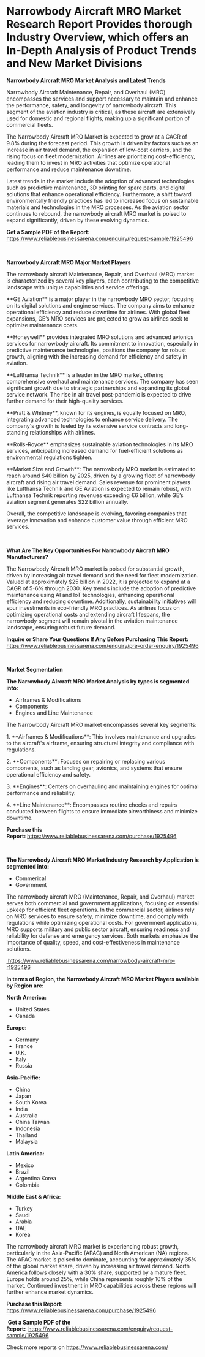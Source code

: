<p><h1>Narrowbody Aircraft MRO Market Research Report Provides thorough Industry Overview, which offers an In-Depth Analysis of Product Trends and New Market Divisions</h1></p><p><strong>Narrowbody Aircraft MRO Market Analysis and Latest Trends</strong></p>
<p><p>Narrowbody Aircraft Maintenance, Repair, and Overhaul (MRO) encompasses the services and support necessary to maintain and enhance the performance, safety, and longevity of narrowbody aircraft. This segment of the aviation industry is critical, as these aircraft are extensively used for domestic and regional flights, making up a significant portion of commercial fleets.</p><p>The Narrowbody Aircraft MRO Market is expected to grow at a CAGR of 9.8% during the forecast period. This growth is driven by factors such as an increase in air travel demand, the expansion of low-cost carriers, and the rising focus on fleet modernization. Airlines are prioritizing cost-efficiency, leading them to invest in MRO activities that optimize operational performance and reduce maintenance downtime.</p><p>Latest trends in the market include the adoption of advanced technologies such as predictive maintenance, 3D printing for spare parts, and digital solutions that enhance operational efficiency. Furthermore, a shift toward environmentally friendly practices has led to increased focus on sustainable materials and technologies in the MRO processes. As the aviation sector continues to rebound, the narrowbody aircraft MRO market is poised to expand significantly, driven by these evolving dynamics.</p></p>
<p><strong>Get a Sample PDF of the Report:&nbsp;</strong> <a href="https://www.reliablebusinessarena.com/enquiry/request-sample/1925496?utm_campaign=3008&utm_medium=2&utm_source=Github&utm_content=ia&utm_term=28032025&utm_id=narrowbody-aircraft-mro">https://www.reliablebusinessarena.com/enquiry/request-sample/1925496</a></p>
<p>&nbsp;</p>
<p><strong>Narrowbody Aircraft MRO Major Market Players</strong></p>
<p><p>The narrowbody aircraft Maintenance, Repair, and Overhaul (MRO) market is characterized by several key players, each contributing to the competitive landscape with unique capabilities and service offerings.</p><p>**GE Aviation** is a major player in the narrowbody MRO sector, focusing on its digital solutions and engine services. The company aims to enhance operational efficiency and reduce downtime for airlines. With global fleet expansions, GE’s MRO services are projected to grow as airlines seek to optimize maintenance costs.</p><p>**Honeywell** provides integrated MRO solutions and advanced avionics services for narrowbody aircraft. Its commitment to innovation, especially in predictive maintenance technologies, positions the company for robust growth, aligning with the increasing demand for efficiency and safety in aviation.</p><p>**Lufthansa Technik** is a leader in the MRO market, offering comprehensive overhaul and maintenance services. The company has seen significant growth due to strategic partnerships and expanding its global service network. The rise in air travel post-pandemic is expected to drive further demand for their high-quality services.</p><p>**Pratt & Whitney**, known for its engines, is equally focused on MRO, integrating advanced technologies to enhance service delivery. The company's growth is fueled by its extensive service contracts and long-standing relationships with airlines.</p><p>**Rolls-Royce** emphasizes sustainable aviation technologies in its MRO services, anticipating increased demand for fuel-efficient solutions as environmental regulations tighten.</p><p>**Market Size and Growth**: The narrowbody MRO market is estimated to reach around $40 billion by 2025, driven by a growing fleet of narrowbody aircraft and rising air travel demand. Sales revenue for prominent players like Lufthansa Technik and GE Aviation is expected to remain robust, with Lufthansa Technik reporting revenues exceeding €6 billion, while GE’s aviation segment generates $22 billion annually. </p><p>Overall, the competitive landscape is evolving, favoring companies that leverage innovation and enhance customer value through efficient MRO services.</p></p>
<p>&nbsp;</p>
<p><strong>What Are The Key Opportunities For Narrowbody Aircraft MRO Manufacturers?</strong></p>
<p><p>The Narrowbody Aircraft MRO market is poised for substantial growth, driven by increasing air travel demand and the need for fleet modernization. Valued at approximately $25 billion in 2022, it is projected to expand at a CAGR of 5-6% through 2030. Key trends include the adoption of predictive maintenance using AI and IoT technologies, enhancing operational efficiency and reducing downtime. Additionally, sustainability initiatives will spur investments in eco-friendly MRO practices. As airlines focus on optimizing operational costs and extending aircraft lifespans, the narrowbody segment will remain pivotal in the aviation maintenance landscape, ensuring robust future demand.</p></p>
<p><strong>Inquire or Share Your Questions If Any Before Purchasing This Report:</strong> <a href="https://www.reliablebusinessarena.com/enquiry/pre-order-enquiry/1925496?utm_campaign=3008&utm_medium=2&utm_source=Github&utm_content=ia&utm_term=28032025&utm_id=narrowbody-aircraft-mro">https://www.reliablebusinessarena.com/enquiry/pre-order-enquiry/1925496</a></p>
<p>&nbsp;</p>
<p><strong>Market Segmentation</strong></p>
<p><strong>The Narrowbody Aircraft MRO Market Analysis by types is segmented into:</strong></p>
<p><ul><li>Airframes & Modifications</li><li>Components</li><li>Engines and Line Maintenance</li></ul></p>
<p><p>The Narrowbody Aircraft MRO market encompasses several key segments: </p><p>1. **Airframes & Modifications**: This involves maintenance and upgrades to the aircraft's airframe, ensuring structural integrity and compliance with regulations.</p><p>2. **Components**: Focuses on repairing or replacing various components, such as landing gear, avionics, and systems that ensure operational efficiency and safety.</p><p>3. **Engines**: Centers on overhauling and maintaining engines for optimal performance and reliability.</p><p>4. **Line Maintenance**: Encompasses routine checks and repairs conducted between flights to ensure immediate airworthiness and minimize downtime.</p></p>
<p><strong>Purchase this Report:&nbsp;</strong><a href="https://www.reliablebusinessarena.com/purchase/1925496?utm_campaign=3008&utm_medium=2&utm_source=Github&utm_content=ia&utm_term=28032025&utm_id=narrowbody-aircraft-mro">https://www.reliablebusinessarena.com/purchase/1925496</a></p>
<p>&nbsp;</p>
<p><strong>The Narrowbody Aircraft MRO Market Industry Research by Application is segmented into:</strong></p>
<p><ul><li>Commerical</li><li>Government</li></ul></p>
<p><p>The narrowbody aircraft MRO (Maintenance, Repair, and Overhaul) market serves both commercial and government applications, focusing on essential upkeep for efficient fleet operations. In the commercial sector, airlines rely on MRO services to ensure safety, minimize downtime, and comply with regulations while optimizing operational costs. For government applications, MRO supports military and public sector aircraft, ensuring readiness and reliability for defense and emergency services. Both markets emphasize the importance of quality, speed, and cost-effectiveness in maintenance solutions.</p></p>
<p><a href="https://www.reliablebusinessarena.com/narrowbody-aircraft-mro-r1925496?utm_campaign=3008&utm_medium=2&utm_source=Github&utm_content=ia&utm_term=28032025&utm_id=narrowbody-aircraft-mro">&nbsp;https://www.reliablebusinessarena.com/narrowbody-aircraft-mro-r1925496</a></p>
<p><strong>In terms of Region, the Narrowbody Aircraft MRO Market Players available by Region are:</strong></p>
<p>
    <p> <strong> North America: </strong>
        <ul>
            <li>United States</li>
            <li>Canada</li>
        </ul>
        </p> 
    <p> <strong> Europe: </strong>
        <ul>
            <li>Germany</li>
            <li>France</li>
            <li>U.K.</li>
            <li>Italy</li>
            <li>Russia</li>
        </ul>
        </p> 
    <p> <strong> Asia-Pacific: </strong>
        <ul>
            <li>China</li>
            <li>Japan</li>
            <li>South Korea</li>
            <li>India</li>
            <li>Australia</li>
            <li>China Taiwan</li>
            <li>Indonesia</li>
            <li>Thailand</li>
            <li>Malaysia</li>
        </ul>
        </p> 
    <p> <strong> Latin America: </strong>
        <ul>
            <li>Mexico</li>
            <li>Brazil</li>
            <li>Argentina Korea</li>
            <li>Colombia</li>
        </ul>
        </p> 
    <p> <strong> Middle East & Africa: </strong>
        <ul>
            <li>Turkey</li>
            <li>Saudi</li>
            <li>Arabia</li>
            <li>UAE</li>
            <li>Korea</li>
        </ul>
    </p>
    </p>
<p><p>The narrowbody aircraft MRO market is experiencing robust growth, particularly in the Asia-Pacific (APAC) and North American (NA) regions. The APAC market is poised to dominate, accounting for approximately 35% of the global market share, driven by increasing air travel demand. North America follows closely with a 30% share, supported by a mature fleet. Europe holds around 25%, while China represents roughly 10% of the market. Continued investment in MRO capabilities across these regions will further enhance market dynamics.</p></p>
<p><strong>Purchase this Report: </strong><a href="https://www.reliablebusinessarena.com/purchase/1925496?utm_campaign=3008&utm_medium=2&utm_source=Github&utm_content=ia&utm_term=28032025&utm_id=narrowbody-aircraft-mro">https://www.reliablebusinessarena.com/purchase/1925496</a></p>
<p>&nbsp;<strong>Get a Sample PDF of the Report:&nbsp;&nbsp;</strong><a href="https://www.reliablebusinessarena.com/enquiry/request-sample/1925496?utm_campaign=3008&utm_medium=2&utm_source=Github&utm_content=ia&utm_term=28032025&utm_id=narrowbody-aircraft-mro">https://www.reliablebusinessarena.com/enquiry/request-sample/1925496</a></p>
<p><strong></strong></p>
<p>Check more reports on <a href="https://www.reliablebusinessarena.com/?utm_campaign=3008&utm_medium=2&utm_source=Github&utm_content=ia&utm_term=28032025&utm_id=narrowbody-aircraft-mro">https://www.reliablebusinessarena.com/</a></p>
